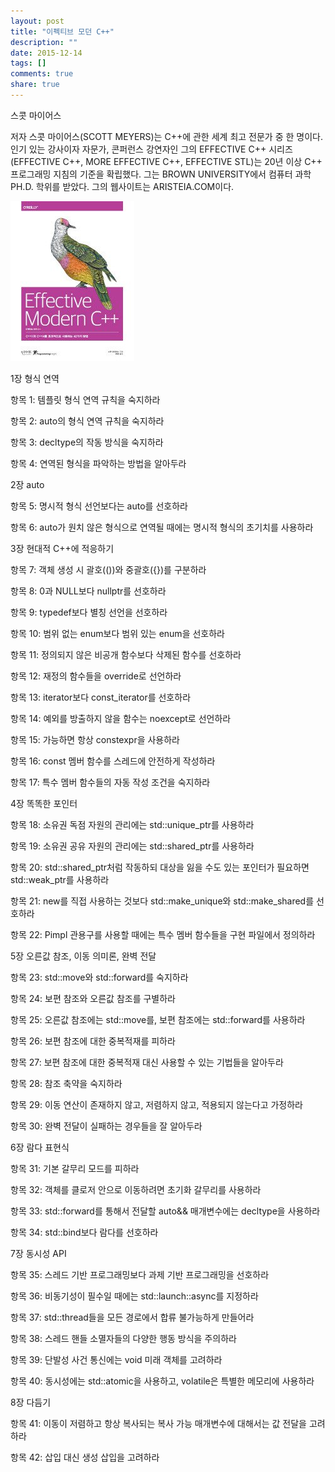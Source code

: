 ```yaml
---
layout: post
title: "이펙티브 모던 C++"
description: ""
date: 2015-12-14
tags: []
comments: true
share: true
---
```


스콧 마이어스

저자 스콧 마이어스(SCOTT MEYERS)는 C++에 관한 세계 최고 전문가 중 한 명이다. 인기 있는 강사이자 자문가, 콘퍼런스 강연자인
그의 EFFECTIVE C++ 시리즈(EFFECTIVE C++, MORE EFFECTIVE C++, EFFECTIVE STL)는 20년 이상
C++ 프로그래밍 지침의 기준을 확립했다. 그는 BROWN UNIVERSITY에서 컴퓨터 과학 PH.D. 학위를 받았다. 그의 웹사이트는
ARISTEIA.COM이다.

  

  

![](/assets/images/posts/434/25684633566E0F510F62ED.JPEG)

  

1장 형식 연역

항목 1: 템플릿 형식 연역 규칙을 숙지하라

항목 2: auto의 형식 연역 규칙을 숙지하라

항목 3: decltype의 작동 방식을 숙지하라

항목 4: 연역된 형식을 파악하는 방법을 알아두라

  

2장 auto

항목 5: 명시적 형식 선언보다는 auto를 선호하라

항목 6: auto가 원치 않은 형식으로 연역될 때에는 명시적 형식의 초기치를 사용하라

  

3장 현대적 C++에 적응하기

항목 7: 객체 생성 시 괄호(())와 중괄호({})를 구분하라

항목 8: 0과 NULL보다 nullptr를 선호하라

항목 9: typedef보다 별칭 선언을 선호하라

항목 10: 범위 없는 enum보다 범위 있는 enum을 선호하라

항목 11: 정의되지 않은 비공개 함수보다 삭제된 함수를 선호하라

항목 12: 재정의 함수들을 override로 선언하라

항목 13: iterator보다 const_iterator를 선호하라

항목 14: 예외를 방출하지 않을 함수는 noexcept로 선언하라

항목 15: 가능하면 항상 constexpr을 사용하라

항목 16: const 멤버 함수를 스레드에 안전하게 작성하라

항목 17: 특수 멤버 함수들의 자동 작성 조건을 숙지하라

  

4장 똑똑한 포인터

항목 18: 소유권 독점 자원의 관리에는 std::unique_ptr를 사용하라

항목 19: 소유권 공유 자원의 관리에는 std::shared_ptr를 사용하라

항목 20: std::shared_ptr처럼 작동하되 대상을 잃을 수도 있는 포인터가 필요하면 std::weak_ptr를 사용하라

항목 21: new를 직접 사용하는 것보다 std::make_unique와 std::make_shared를 선호하라

항목 22: Pimpl 관용구를 사용할 때에는 특수 멤버 함수들을 구현 파일에서 정의하라

  

5장 오른값 참조, 이동 의미론, 완벽 전달

항목 23: std::move와 std::forward를 숙지하라

항목 24: 보편 참조와 오른값 참조를 구별하라

항목 25: 오른값 참조에는 std::move를, 보편 참조에는 std::forward를 사용하라

항목 26: 보편 참조에 대한 중복적재를 피하라

항목 27: 보편 참조에 대한 중복적재 대신 사용할 수 있는 기법들을 알아두라

항목 28: 참조 축약을 숙지하라

항목 29: 이동 연산이 존재하지 않고, 저렴하지 않고, 적용되지 않는다고 가정하라

항목 30: 완벽 전달이 실패하는 경우들을 잘 알아두라

  

6장 람다 표현식

항목 31: 기본 갈무리 모드를 피하라

항목 32: 객체를 클로저 안으로 이동하려면 초기화 갈무리를 사용하라

항목 33: std::forward를 통해서 전달할 auto&& 매개변수에는 decltype을 사용하라

항목 34: std::bind보다 람다를 선호하라

  

7장 동시성 API

항목 35: 스레드 기반 프로그래밍보다 과제 기반 프로그래밍을 선호하라

항목 36: 비동기성이 필수일 때에는 std::launch::async를 지정하라

항목 37: std::thread들을 모든 경로에서 합류 불가능하게 만들어라

항목 38: 스레드 핸들 소멸자들의 다양한 행동 방식을 주의하라

항목 39: 단발성 사건 통신에는 void 미래 객체를 고려하라

항목 40: 동시성에는 std::atomic을 사용하고, volatile은 특별한 메모리에 사용하라

  

8장 다듬기

항목 41: 이동이 저렴하고 항상 복사되는 복사 가능 매개변수에 대해서는 값 전달을 고려하라

항목 42: 삽입 대신 생성 삽입을 고려하라

  

  

